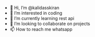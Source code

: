- 👋 Hi, I’m @kalidasskiran
- 👀 I’m interested in coding
- 🌱 I’m currently learning rest api
- 💞️ I’m looking to collaborate on projects
- 📫 How to reach me whatsapp

<!---
kalidasskiran/kalidasskiran is a ✨ special ✨ repository because its `README.md` (this file) appears on your GitHub profile.
You can click the Preview link to take a look at your changes.
--->
